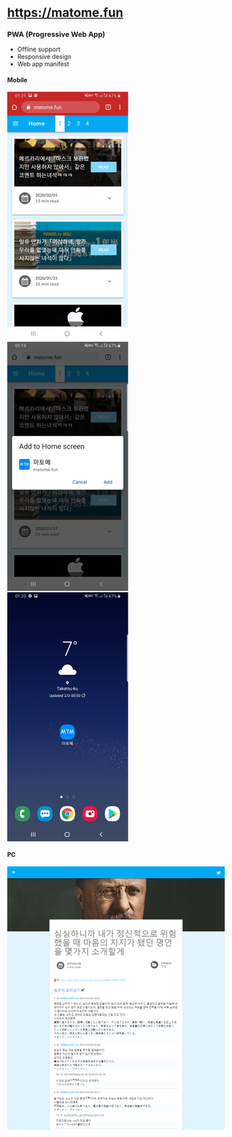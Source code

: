 # https://matome.fun

### PWA (Progressive Web App)
* Offline support
* Responsive design
* Web app manifest

#### Mobile
<img src="docs/mobile1.jpg" width="280"/><img src="docs/mobile2.jpg" width="280"/><img src="docs/mobile3.jpg" width="280"/>

#### PC
<img src="docs/pc1.png" width="840"/>



